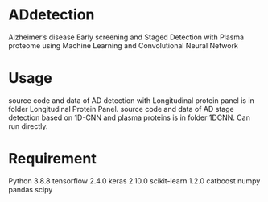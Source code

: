 # ADdetection
Alzheimer’s disease Early screening and Staged Detection with Plasma proteome using Machine Learning and Convolutional Neural Network

# Usage
source code and data of AD detection with Longitudinal protein panel is in folder Longitudinal Protein Panel.
source code and data of AD stage detection based on 1D-CNN and plasma proteins is in folder 1DCNN.
Can run directly.

# Requirement
Python 3.8.8
tensorflow 2.4.0
keras 2.10.0
scikit-learn 1.2.0
catboost
numpy
pandas
scipy
